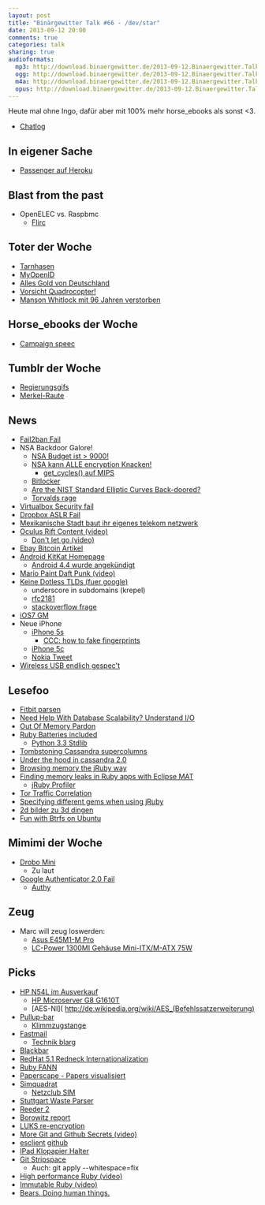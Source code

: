 ```yaml
---
layout: post
title: "Binärgewitter Talk #66 - /dev/star"
date: 2013-09-12 20:00
comments: true
categories: talk
sharing: true
audioformats:
  mp3: http://download.binaergewitter.de/2013-09-12.Binaergewitter.Talk.66.mp3
  ogg: http://download.binaergewitter.de/2013-09-12.Binaergewitter.Talk.66.ogg
  m4a: http://download.binaergewitter.de/2013-09-12.Binaergewitter.Talk.66.m4a
  opus: http://download.binaergewitter.de/2013-09-12.Binaergewitter.Talk.66.opus
---
```

Heute mal ohne Ingo, dafür aber mit 100% mehr horse_ebooks als sonst <3.

* [Chatlog](http://xenim.imake.io/chatlog/binaergewitter-BGT066 )

## In eigener Sache

- [Passenger auf Heroku]( https://github.com/phusion/passenger-ruby-heroku-demo )

## Blast from the past

- OpenELEC vs. Raspbmc
    * [Flirc]( http://flirc.tv/ )

## Toter der Woche

- [Tarnhasen]( http://www.npr.org/2013/09/08/220188619/climate-change-leaves-hares-wearing-the-wrong-colors )
- [MyOpenID]( http://tech.slashdot.org/story/13/09/04/228229/myopenid-to-shut-down-in-february )
- [Alles Gold von Deutschland]( http://nsnbc.me/2013/04/18/federal-reserve-refuses-to-submit-to-an-audit-of-germanys-gold-held-in-u-s-vaults-2/ )
- [Vorsicht Quadrocopter! ]( http://blogs.wsj.com/metropolis/2013/09/05/remote-control-helicopter-kills-man-in-brooklyn/ ) 
- [Manson Whitlock mit 96 Jahren verstorben]( http://www.nytimes.com/2013/09/08/nyregion/manson-whitlock-typewriter-repairman-dies-at-96.html )

## Horse_ebooks der Woche

- [Campaign speec]( http://rubbercat.net/text/horse_ebooks-speech.html )

## Tumblr der Woche

- [Regierungsgifs]( http://regierungsgifs.tumblr.com/ )
- [Merkel-Raute]( http://merkelraute.tumblr.com/ )

## News

- [Fail2ban Fail]( https://vndh.net/note:fail2ban-089-denial-service )
- NSA Backdoor Galore!
    * [NSA Budget ist > 9000!]( http://apps.washingtonpost.com/g/page/national/inside-the-2013-us-intelligence-black-budget/420/ )
    * [NSA kann ALLE encryption Knacken!]( http://www.spiegel.de/international/world/privacy-scandal-nsa-can-spy-on-smart-phone-data-a-920971.html )
        - [get_cycles() auf MIPS]( https://lists.openwrt.org/pipermail/openwrt-devel/2013-September/021318.html )
    * [Bitlocker]( http://boingboing.net/2013/09/11/how-the-feds-asked-microsoft-t.html )
    * [Are the NIST Standard Elliptic Curves Back-doored?]( http://classic.slashdot.org/story/13/09/11/1224252 )
    * [Torvalds rage]( https://www.change.org/en-GB/petitions/linus-torvalds-remove-rdrand-from-dev-random-4/responses/9066 )
- [Virtualbox Security fail]( http://lists.freebsd.org/pipermail/freebsd-hackers/2013-August/043315.html )
- [Dropbox ASLR Fail]( http://codeinsecurity.wordpress.com/2013/09/09/installing-dropbox-prepare-to-lose-aslr/ )
- [Mexikanische Stadt baut ihr eigenes telekom netzwerk]( http://gadgets.ndtv.com/telecom/news/forgotten-by-telecoms-mexico-town-runs-cell-service-412236 )
- [Oculus Rift Content (video)]( http://www.youtube.com/watch?v=7bytIGCeGxo )
    * [Don't let go (video)]( http://www.youtube.com/watch?v=ia8HeT1Pj2Q )
- [Ebay Bitcoin Artikel](http://deals.ebay.com/blog/whats-the-deal-with-bitcoins-anyway/ )
- [Android KitKat Homepage]( http://www.kitkat.com/ )
    * [Android 4.4 wurde angekündigt]( http://www.android.com/kitkat/ )
- [Mario Paint Daft Punk (video)]( http://www.youtube.com/watch?v=Ic01Vhiyrb4&feature=youtu.be )
- [Keine Dotless TLDs (fuer google)]( http://www.icann.org/en/news/announcements/announcement-30aug13-en.htm )
    * underscore in subdomains (krepel)
    * [rfc2181]( http://www.ietf.org/rfc/rfc2181.txt )
    * [stackoverflow frage]( http://stackoverflow.com/questions/2180465/can-someone-have-a-subdomain-with-an-underscore-in-it )
- [iOS7 GM]( http://www.reddit.com/r/ios7/comments/1m4gci/the_gm_seed_is_out/ )
- Neue iPhone
    * [iPhone 5s]( http://www.apple.com/iphone-5s/specs/ )
       * [CCC: how to fake fingerprints]( http://dasalte.ccc.de/biometrie/fingerabdruck_kopieren?language=en )
    * [iPhone 5c]( http://www.apple.com/iphone-5c/specs/ )
    * [Nokia Tweet]( https://twitter.com/nokia_uk/status/377483408043036672/photo/1 )
- [Wireless USB endlich gespec't]( http://arstechnica.com/information-technology/2013/09/is-wireless-usb-finally-real-spec-ties-usb-to-wi-fi-for-gigabit-speed/ )


## Lesefoo

- [Fitbit parsen]( http://andrewwilkinson.wordpress.com/2012/12/30/accessing-fitbit-intraday-data/ )
- [Need Help With Database Scalability? Understand I/O]( http://highscalability.com/blog/2013/9/9/need-help-with-database-scalability-understand-io.html )
- [Out Of Memory Pardon]( http://lwn.net/Articles/104185/ )
- [Ruby Batteries included]( https://speakerdeck.com/darkhelmetlive/ruby-batteries-included )
   - [Python 3.3 Stdlib]( http://docs.python.org/3/library/ )
- [Tombstoning Cassandra supercolumns]( http://www.wentnet.com/blog/?p=38 )
- [Under the hood in cassandra 2.0]( http://www.datastax.com/dev/blog/whats-under-the-hood-in-cassandra-2-0 )
- [Browsing memory the jRuby way]( http://blog.headius.com/2010/07/browsing-memory-jruby-way.html )
- [Finding memory leaks in Ruby apps with Eclipse MAT]( http://blog.headius.com/2010/07/finding-leaks-in-ruby-apps-with-eclipse.html )
    * [jRuby Profiler]( https://github.com/jruby/jruby/wiki/Profiling-jruby )
- [Tor Traffic Correlation]( http://www.ohmygodel.com/publications/usersrouted-ccs13.pdf )
- [Specifying different gems when using jRuby]( http://jaustinhughey.wordpress.com/2010/08/09/specifying-different-gems-in-bundlers-gemfile-when-using-jruby/ )
- [2d bilder zu 3d dingen]( http://hackaday.com/2013/09/12/3-sweep-turning-2d-images-into-3d-models/ )
- [Fun with Btrfs on Ubuntu]( http://popey.com/blog/2013/09/02/fun-with-btrfs-on-ubuntu/ )

## Mimimi der Woche

- [Drobo Mini]( http://amzn.to/18TIiAV )
    * Zu laut
- [Google Authenticator 2.0 Fail]( http://www.engadget.com/2013/09/07/google-authenticator-ios-fixed/ )
    * [Authy]( https://www.authy.com/ )

## Zeug

- Marc will zeug loswerden:
    * [Asus E45M1-M Pro]( http://amzn.to/17SFSEi )
    * [LC-Power 1300MI Gehäuse Mini-ITX/M-ATX 75W]( http://amzn.to/1d8xcuE )

## Picks

- [HP N54L im Ausverkauf]( http://www.amazon.de/dp/B00AHQUX86/ref=asc_df_B00AHQUX8614735533?smid=A3JWKAKR8XB7XF&tag=krebsco-21 )
  - [HP Microserver G8 G1610T]( http://www.amazon.de/MicroServer-Celeron-G1610T-3-5Zoll-DualPort/dp/B00DJVRVFE/tag=krebsco-21 )
  - [AES-NI]( http://de.wikipedia.org/wiki/AES_(Befehlssatzerweiterung)
- [Pullup-bar]( http://amzn.to/1baz4Fj )
    * [Klimmzugstange]( http://amzn.to/1auz2VJ )
- [Fastmail]( https://www.fastmail.fm/?STKI=11594185 )
    * [Technik blarg]( http://blog.fastmail.fm/2013/05/28/push-events-nat-tcp-connection-timeouts-and-device-sleep/ )
- [Blackbar]( https://itunes.apple.com/de/app/blackbar/id672002602?l=en&mt=8 )
- [RedHat 5.1 Redneck Internationalization]( http://www.ninesys.com/fun/ )
- [Ruby FANN]( https://github.com/tangledpath/ruby-fann )
- [Paperscape - Papers visualisiert]( http://paperscape.org/ )
- [Simquadrat]( https://www.simquadrat.de/ )
    * [Netzclub SIM]( https://www.netzclub.net/ )
- [Stuttgart Waste Parser]( https://github.com/pfleidi/stuttgart-waste-parser )
- [Reeder 2]( https://itunes.apple.com/app/reeder-2/id697846300 )
- [Borowitz report]( http://www.newyorker.com/online/blogs/borowitzreport/2013/09/republicans-offer-syria-strategy-we-must-defund-obamacare.html )
- [LUKS re-encryption]( http://asalor.blogspot.ca/2012/08/re-encryption-of-luks-device-cryptsetup.html )
- [More Git and Github Secrets (video)]( http://zachholman.com/talk/more-git-and-github-secrets/ )
- [esclient]( http://www.eriky.com/2013/06/elasticsearch-backups ) [github]( https://github.com/eriky/ESClient/ )
- [IPad Klopapier Halter]( http://www.amazon.com/CTA-Digital-Bathroom-Tablet-PAD-TSB/dp/tech-data/B00AQT653G?tag=krebsco-21 )
- [Git Stripspace]( http://git-scm.com/docs/git-stripspace )
    * Auch:  git apply --whitespace=fix
- [High performance Ruby (video)]( http://vimeo.com/61255646 )
- [Immutable Ruby (video)]( http://vimeo.com/61231676 )
- [Bears. Doing human things.]( http://www.reddit.com/r/bearsdoinghumanthings )
